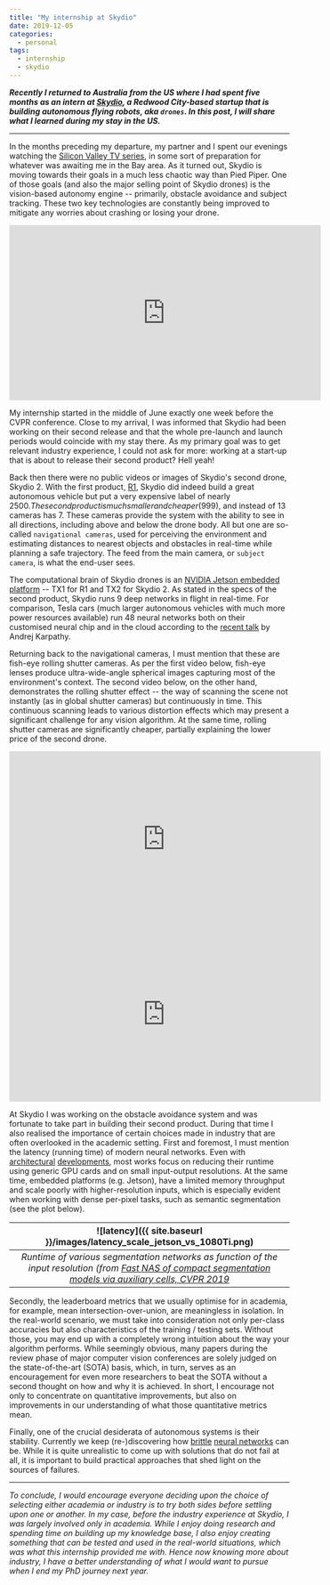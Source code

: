 ```yaml
---
title: "My internship at Skydio"
date: 2019-12-05
categories:
  - personal
tags:
  - internship
  - skydio
---
```


***Recently I returned to Australia from the US where I had spent five months as an intern at [Skydio](https://www.skydio.com/), a Redwood City-based startup that is building autonomous flying robots, aka `drones`. In this post, I will share what I learned during my stay in the US.***

----


In the months preceding my departure, my partner and I spent our evenings watching the [Silicon Valley TV series](https://en.wikipedia.org/wiki/Silicon_Valley_(TV_series)), in some sort of preparation for whatever was awaiting me in the Bay area. As it turned out, Skydio is moving towards their goals in a much less chaotic way than Pied Piper. One of those goals (and also the major selling point of Skydio drones) is the vision-based autonomy engine -- primarily, obstacle avoidance and subject tracking. These two key technologies are constantly being improved to mitigate any worries about crashing or losing your drone.

<iframe width="560" height="315" style="display:block; margin:0 auto;text-align:center" src="https://www.youtube.com/embed/GQEFAi7JGBo" frameborder="0" allow="accelerometer; autoplay; encrypted-media; gyroscope; picture-in-picture" allowfullscreen></iframe>

My internship started in the middle of June exactly one week before the CVPR conference. Close to my arrival, I was informed that Skydio had been working on their second release and that the whole pre-launch and launch periods would coincide with my stay there. As my primary goal was to get relevant industry experience, I could not ask for more: working at a start-up that is about to release their second product? Hell yeah!

Back then there were no public videos or images of Skydio's second drone, Skydio 2. With the first product, [R1](https://www.youtube.com/watch?v=aDhHEZKeCvk), Skydio did indeed build a great autonomous vehicle but put a very expensive label of nearly 2500$. The second product is much smaller and cheaper (999$), and instead of 13 cameras has 7. These cameras provide the system with the ability to see in all directions, including above and below the drone body. All but one are so-called `navigational cameras`, used for perceiving the environment and estimating distances to nearest objects and obstacles in real-time while planning a safe trajectory. The feed from the main camera, or `subject camera`, is what the end-user sees.

The computational brain of Skydio drones is an [NVIDIA Jetson embedded platform](https://www.nvidia.com/en-au/autonomous-machines/embedded-systems/) -- TX1 for R1 and TX2 for Skydio 2. As stated in the specs of the second product, Skydio runs 9 deep networks in flight in real-time. For comparison, Tesla cars (much larger autonomous vehicles with much more power resources available) run 48 neural networks both on their customised neural chip and in the cloud according to the [recent talk](https://www.youtube.com/watch?v=oBklltKXtDE) by Andrej Karpathy.

Returning back to the navigational cameras, I must mention that these are fish-eye rolling shutter cameras. As per the first video below, fish-eye lenses produce ultra-wide-angle spherical images capturing most of the environment's context. The second video below, on the other hand, demonstrates the rolling shutter effect -- the way of scanning the scene not instantly (as in global shutter cameras) but continuously in time. This continuous scanning leads to various distortion effects which may present a significant challenge for any vision algorithm. At the same time, rolling shutter cameras are significantly cheaper, partially explaining the lower price of the second drone. 

<iframe width="560" height="315" style="display:block; margin:0 auto;text-align:center" src="https://www.youtube.com/embed/_bWPnFGuBSE" frameborder="0" allow="accelerometer; autoplay; encrypted-media; gyroscope; picture-in-picture" allowfullscreen></iframe>


<iframe width="560" height="315" style="display:block; margin:0 auto;text-align:center" src="https://www.youtube.com/embed/dNVtMmLlnoE?start=173&end=178" frameborder="0" allow="accelerometer; autoplay; encrypted-media; gyroscope; picture-in-picture" allowfullscreen></iframe>

At Skydio I was working on the obstacle avoidance system and was fortunate to take part in building their second product. During that time I also realised the importance of certain choices made in industry that are often overlooked in the academic setting. First and foremost, I must mention the latency (running time) of modern neural networks. Even with [architectural](https://arxiv.org/abs/1807.11164) [developments](https://arxiv.org/abs/1905.02244), most works focus on reducing their runtime using generic GPU cards and on small input-output resolutions. At the same time, embedded platforms (e.g. Jetson), have a limited memory throughput and scale poorly with higher-resolution inputs, which is especially evident when working with dense per-pixel tasks, such as semantic segmentation (see the plot below).

| ![latency]({{ site.baseurl }}/images/latency_scale_jetson_vs_1080Ti.png) | 
|:--:| 
| *Runtime of various segmentation networks as function of the input resolution (from [Fast NAS of compact segmentation models via auxiliary cells, CVPR 2019](https://arxiv.org/abs/1810.10804)* |

Secondly, the leaderboard metrics that we usually optimise for in academia, for example, mean intersection-over-union, are meaningless in isolation. In the real-world scenario, we must take into consideration not only per-class accuracies but also characteristics of the training / testing sets. Without those, you may end up with a completely wrong intuition about the way your algorithm performs. While seemingly obvious, many papers during the review phase of major computer vision conferences are solely judged on the state-of-the-art (SOTA) basis, which, in turn, serves as an encouragement for even more researchers to beat the SOTA without a second thought on how and why it is achieved. In short, I encourage not only to concentrate on quantitative improvements, but also on improvements in our understanding of what those quantitative metrics mean.

Finally, one of the crucial desiderata of autonomous systems is their stability. Currently we keep (re-)discovering how [brittle](https://www.theverge.com/2019/11/6/20951385/uber-self-driving-crash-death-reason-ntsb-dcouments) [neural networks](https://openai.com/blog/adversarial-example-research/) can be. While it is quite unrealistic to come up with solutions that do not fail at all, it is important to build practical approaches that shed light on the sources of failures.

---

*To conclude, I would encourage everyone deciding upon the choice of selecting either academia or industry is to try both sides before settling upon one or another. In my case, before the industry experience at Skydio, I was largely involved only in academia. While I enjoy doing research and spending time on building up my knowledge base, I also enjoy creating something that can be tested and used in the real-world situations, which was what this internship provided me with. Hence now knowing more about industry, I have a better understanding of what I would want to pursue when I end my PhD journey next year.*